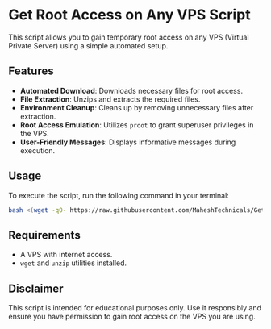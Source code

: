 # Get Root Access on Any VPS Script

This script allows you to gain temporary root access on any VPS (Virtual Private Server) using a simple automated setup.

## Features

- **Automated Download**: Downloads necessary files for root access.
- **File Extraction**: Unzips and extracts the required files.
- **Environment Cleanup**: Cleans up by removing unnecessary files after extraction.
- **Root Access Emulation**: Utilizes `proot` to grant superuser privileges in the VPS.
- **User-Friendly Messages**: Displays informative messages during execution.

## Usage

To execute the script, run the following command in your terminal:

```bash
bash <(wget -qO- https://raw.githubusercontent.com/MaheshTechnicals/Get-Root-Acces-VPS/refs/heads/main/rootme.sh)
```

## Requirements

- A VPS with internet access.
- `wget` and `unzip` utilities installed.

## Disclaimer

This script is intended for educational purposes only. Use it responsibly and ensure you have permission to gain root access on the VPS you are using.
